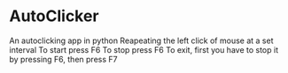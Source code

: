 # AutoClicker

An autoclicking app in python 
Reapeating the left click of mouse at a set interval
To start press F6
To stop press F6
To exit, first you have to stop it by pressing F6, then press F7
